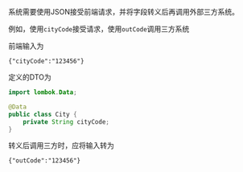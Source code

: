 系统需要使用JSON接受前端请求，并将字段转义后再调用外部三方系统。

例如，使用`cityCode`接受请求，使用`outCode`调用三方系统

前端输入为

`{"cityCode":"123456"}`

定义的DTO为

```java
import lombok.Data;

@Data
public class City {
    private String cityCode;
}
```

转义后调用三方时，应将输入转为

`{"outCode":"123456"}`